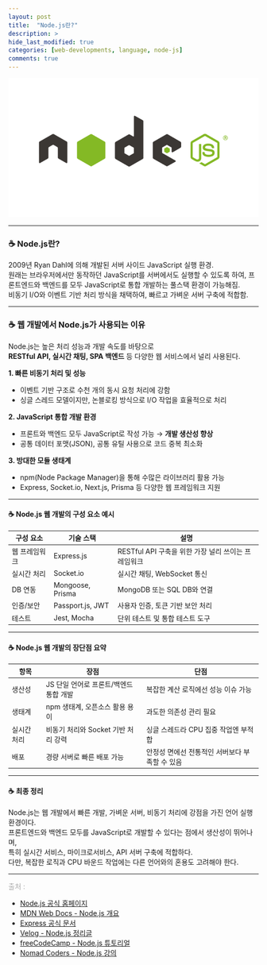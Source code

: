 ```yaml
---
layout: post
title:  "Node.js란?"
description: >
hide_last_modified: true
categories: [web-developments, language, node-js]
comments: true
---
```


<p align="center">  
  <img src="/assets/img/blog/node_js/node_js_logo.png" style="width: 832px; height: auto;" />  
</p>  

---

### ☕ Node.js란?

>  
2009년 Ryan Dahl에 의해 개발된 서버 사이드 JavaScript 실행 환경. <br>
원래는 브라우저에서만 동작하던 JavaScript를 서버에서도 실행할 수 있도록 하여, 프론트엔드와 백엔드를 모두 JavaScript로 통합 개발하는 풀스택 환경이 가능해짐. <br>
비동기 I/O와 이벤트 기반 처리 방식을 채택하여, 빠르고 가벼운 서버 구축에 적합함.

---

### ☕ 웹 개발에서 Node.js가 사용되는 이유

Node.js는 높은 처리 성능과 개발 속도를 바탕으로  
**RESTful API, 실시간 채팅, SPA 백엔드** 등 다양한 웹 서비스에서 널리 사용된다.

**1. 빠른 비동기 처리 및 성능**  
- 이벤트 기반 구조로 수천 개의 동시 요청 처리에 강함  
- 싱글 스레드 모델이지만, 논블로킹 방식으로 I/O 작업을 효율적으로 처리

**2. JavaScript 통합 개발 환경**  
- 프론트와 백엔드 모두 JavaScript로 작성 가능 → **개발 생산성 향상**  
- 공통 데이터 포맷(JSON), 공통 유틸 사용으로 코드 중복 최소화

**3. 방대한 모듈 생태계**  
- npm(Node Package Manager)을 통해 수많은 라이브러리 활용 가능  
- Express, Socket.io, Next.js, Prisma 등 다양한 웹 프레임워크 지원

---

#### ☕ Node.js 웹 개발의 구성 요소 예시

| 구성 요소 | 기술 스택 | 설명 |
|-----------|------------|------|
| 웹 프레임워크 | Express.js | RESTful API 구축을 위한 가장 널리 쓰이는 프레임워크 |
| 실시간 처리 | Socket.io | 실시간 채팅, WebSocket 통신 |
| DB 연동 | Mongoose, Prisma | MongoDB 또는 SQL DB와 연결 |
| 인증/보안 | Passport.js, JWT | 사용자 인증, 토큰 기반 보안 처리 |
| 테스트 | Jest, Mocha | 단위 테스트 및 통합 테스트 도구 |

---

#### ☕ Node.js 웹 개발의 장단점 요약

| 항목 | 장점 | 단점 |
|------|------|------|
| 생산성 | JS 단일 언어로 프론트/백엔드 통합 개발 | 복잡한 계산 로직에선 성능 이슈 가능 |
| 생태계 | npm 생태계, 오픈소스 활용 용이 | 과도한 의존성 관리 필요 |
| 실시간 처리 | 비동기 처리와 Socket 기반 처리 강력 | 싱글 스레드라 CPU 집중 작업엔 부적합 |
| 배포 | 경량 서버로 빠른 배포 가능 | 안정성 면에선 전통적인 서버보다 부족할 수 있음 |

---

#### ☕ 최종 정리

Node.js는 웹 개발에서 빠른 개발, 가벼운 서버, 비동기 처리에 강점을 가진 언어 실행 환경이다.  
프론트엔드와 백엔드 모두를 JavaScript로 개발할 수 있다는 점에서 생산성이 뛰어나며,  
특히 실시간 서비스, 마이크로서비스, API 서버 구축에 적합하다.  
다만, 복잡한 로직과 CPU 바운드 작업에는 다른 언어와의 혼용도 고려해야 한다.

-----

<span style="color:darkgray">출처 :</span> <br>
- [Node.js 공식 홈페이지](https://nodejs.org/en)
- [MDN Web Docs - Node.js 개요](https://developer.mozilla.org/ko/docs/Glossary/Node.js)
- [Express 공식 문서](https://expressjs.com/)
- [Velog - Node.js 정리글](https://velog.io/)
- [freeCodeCamp - Node.js 튜토리얼](https://www.freecodecamp.org/news/learn-node-by-building-a-web-server/)
- [Nomad Coders - Node.js 강의](https://nomadcoders.co/)
